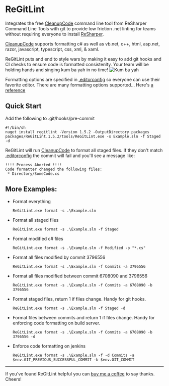 # ReGitLint

Integrates the free
[CleanupCode](https://www.jetbrains.com/help/resharper/CleanupCode.html)
command line tool from ReSharper Command Line Tools with git to provide
low friction .net linting for teams without requiring everyone to install
[ReSharper](https://www.jetbrains.com/resharper/).

[CleanupCode](https://www.jetbrains.com/help/resharper/CleanupCode.html)
supports formatting c# as well as vb.net, c++, html, asp.net, razor,
javascript, typescript, css, xml, & xaml.

ReGitLint puts and end to style wars by making it easy to add git hooks
and CI checks to ensure code is formatted consistenlty. Your team will
be holding hands and singing kum ba yah in no time!
![Kum ba yah](https://media2.giphy.com/media/3oz8xClhwv2EnhZeXS/giphy.gif)

Formatting options are specified in
[.editorconfig](https://editorconfig.org/) so everyone can use their
favorite editor. There are many formatting options supported... Here's
[a reference](https://www.jetbrains.com/help/resharper/EditorConfig_Generalized.html)


## Quick Start

Add the following to .git/hooks/pre-commit

    #!/bin/sh
    nuget install regitlint -Version 1.5.2 -OutputDirectory packages
    packages/ReGitLint.1.5.2/tools/ReGitLint.exe -s Example.sln -f Staged -d

ReGitLint will run
[CleanupCode](https://www.jetbrains.com/help/resharper/CleanupCode.html) to
format all staged files. If they don't match
[.editorconfig](https://editorconfig.org/) the commit will fail and you'll see a
message like:

    !!!! Process Aborted !!!!
    Code formatter changed the following files:
     * Directory/SomeCode.cs


## More Examples:

* Format everything

    `ReGitLint.exe format -s .\Example.sln`

* Format all staged files

    `ReGitLint.exe format -s .\Example.sln -f Staged`

* Format modified c# files

    `ReGitLint.exe format -s .\Example.sln -f Modified -p "*.cs"`

* Format all files modified by commit 3796556

	`ReGitLint.exe format -s .\Example.sln -f Commits -a 3796556`

* Format all files modified between commit 6708090 and 3796556

    `ReGitLint.exe format -s .\Example.sln -f Commits -a 6708090 -b 3796556`

* Format staged files, return 1 if files change. Handy for git hooks.

    `ReGitLint.exe format -s .\Example.sln -f Staged -d`

* Format files between commits and return 1 if files change. Handy for
  enforcing code formatting on build server.

    `ReGitLint.exe format -s .\Example.sln -f Commits -a 6708090 -b 3796556 -d`

* Enforce code formatting on jenkins

    `ReGitLint.exe format -s .\Example.sln -f -d Commits -a $env.GIT_PREVIOUS_SUCCESSFUL_COMMIT -b $env.GIT_COMMIT`


----

If you've found ReGitLint helpful you can
[buy me a coffee](https://www.buymeacoffee.com/sethreno) to say thanks.
Cheers!
